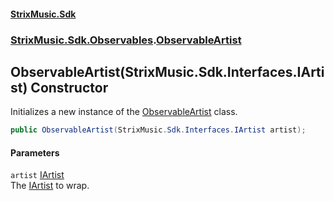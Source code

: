#### [StrixMusic.Sdk](./index.md 'index')
### [StrixMusic.Sdk.Observables](./StrixMusic-Sdk-Observables.md 'StrixMusic.Sdk.Observables').[ObservableArtist](./StrixMusic-Sdk-Observables-ObservableArtist.md 'StrixMusic.Sdk.Observables.ObservableArtist')
## ObservableArtist(StrixMusic.Sdk.Interfaces.IArtist) Constructor
Initializes a new instance of the [ObservableArtist](./StrixMusic-Sdk-Observables-ObservableArtist.md 'StrixMusic.Sdk.Observables.ObservableArtist') class.  
```csharp
public ObservableArtist(StrixMusic.Sdk.Interfaces.IArtist artist);
```
#### Parameters
<a name='StrixMusic-Sdk-Observables-ObservableArtist-ObservableArtist(StrixMusic-Sdk-Interfaces-IArtist)-artist'></a>
`artist` [IArtist](./StrixMusic-Sdk-Interfaces-IArtist.md 'StrixMusic.Sdk.Interfaces.IArtist')  
The [IArtist](./StrixMusic-Sdk-Interfaces-IArtist.md 'StrixMusic.Sdk.Interfaces.IArtist') to wrap.  
  
